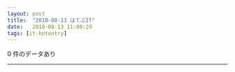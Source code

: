 ```yaml
---
layout: post
title:  "2018-08-13 はてぶIT"
date:   2018-08-13 11:00:29
tags: [it-hotentry]
---
```

0 件のデータあり

<hr>
